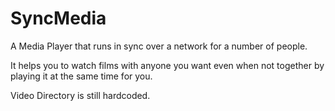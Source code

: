 # SyncMedia
A Media Player that runs in sync over a network for a number of people.




It helps you to watch films with anyone you want even when not together by playing it at the same time for you.




Video Directory is still hardcoded.

